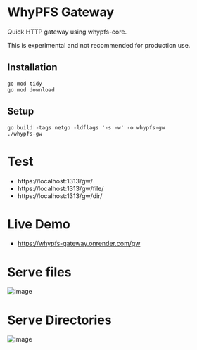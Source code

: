 # WhyPFS Gateway 

Quick HTTP gateway using whypfs-core.  

This is experimental and not recommended for production use. 

## Installation
```
go mod tidy
go mod download
```
## Setup
```
go build -tags netgo -ldflags '-s -w' -o whypfs-gw
./whypfs-gw
```

# Test
- https://localhost:1313/gw/<CID>
- https://localhost:1313/gw/file/<CID>
- https://localhost:1313/gw/dir/<CID>

# Live Demo
- https://whypfs-gateway.onrender.com/gw 

# Serve files
![image](https://user-images.githubusercontent.com/4479171/205086971-5b3a67ae-3ac3-42f9-961a-0ef22fae5f32.png)

# Serve Directories
![image](https://user-images.githubusercontent.com/4479171/205777409-45045f54-1c4a-4373-a7ee-d38440dd9a3e.png)
